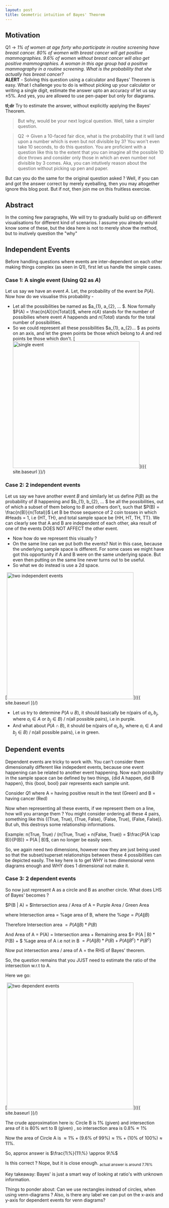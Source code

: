 ```yaml
---
layout: post
title: Geometric intuition of Bayes' Theorem
---
```


## Motivation
Q1 &rarr; *1% of women at age forty who participate in routine screening have breast cancer. 80% of women with breast cancer will get positive mammographies. 9.6% of women without breast cancer will also get positive mammographies. A woman in this age group had a positive mammography in a routine screening. What is the probability that she actually has breast cancer?* <br>
**ALERT** - Solving this question using a calculator and Bayes' Theorem is easy. What I challenge you to do is without picking up your calculator or writing a single digit, estimate the answer upto an accuracy of let us say $\pm 5\%$. And yes, you are allowed to use pen-paper but only for diagrams.

**tl;dr** Try to estimate the answer, without explicitly applying the Bayes' Theorem.

> But why, would be your next logical question.
> Well, take a simpler question.

> Q2 &rarr; Given a 10-faced fair dice, what is the probability that it will land upon a number which is even but not divisible by 3?
> You won't even take 10 seconds, to do this question. You are proficient with a question like this to the extent that you can imagine all the possible 10 dice throws and consider only those in which an even number not divisible by 3 comes. Aka, you can intutively reason about the question without picking up pen and paper.

But can you do the same for the original question asked ?
Well, if you can and got the answer correct by merely eyeballing, then you may altogether ignore this blog post. But if not, then join me on this fruitless exercise.

## Abstract

In the coming few paragraphs, We will try to gradually build up on different visualisations for different kind of scenarios. I assume you already would know some of these, but the idea here is not to merely show the method, but to inutively question the "why"

## Independent Events

Before handling questions where events are inter-dependent on each other making things complex (as seen in Q1), first let us handle the simple cases.

### Case 1: A single event (Using Q2 as $A$)
Let us say we have an event $A$. Let, the probability of the event be $P(A)$.
Now how do we visualise this probability -

 - Let all the possibilities be named as $a_{1}, a_{2}, ... $. Now formally $P(A) = \frac{n(A)}{n(Total)}$, where $n(A)$ stands for the number of possibilies where event $A$ happends and $n(Total)$ stands for the total number of possibilities.
 - So we could represent all these possibilities $a_{1}, a_{2}... $ as points on an axis, and let the green points be those which belong to $A$ and red points be those which don't.
 [<img src="{{ site.baseurl }}/images/bayes-1.png" alt="single event" style="width: 400px;"/>]({{ site.baseurl }}/)


### Case 2: 2 independent events
Let us say we have another event $B$ and similarly let us define $P(B)$ as the probability of $B$ happening and $b_{1}, b_{2}, ... $ be all the possibilities, out of which a subset of them belong to $B$ and others don't, such that $P(B) = \frac{n(B)}{n(Total)}$
Let B be those sequence of 2 coin tosses in which #Heads = 1, i.e {HT, TH}, and total sample space be {HH, HT, TH, TT}. We can clearly see that A and B are independent of each other, aka result of one of the events DOES NOT AFFECT the other event.

 - Now how do we represent this visually ?
 - On the same line can we put both the events? Not in this case, because the underlying sample space is different. For some cases we might have got this opportunity if A and B were on the same underlying space. But even then putting on the same line never turns out to be useful.
 - So what we do instead is use a 2d space.

 [<img src="{{ site.baseurl }}/images/bayes-2.png" alt="two independent events" style="width: 400px;"/>]({{ site.baseurl }}/)

 - Let us try to determine $P(A \cup B)$, it should basically be n(pairs of $a_{i}, b_{j}$, where $a_{i} \in A \text{ or } b_{j} \in B$) / n(all possible pairs), i.e in purple.
 - And what about $P(A \cap B)$, it should be n(pairs of $a_{i}, b_{j}$, where $a_{i} \in A \text{ and } b_{j} \in B$) / n(all possible pairs), i.e in green.

## Dependent events

Dependent events are tricky to work with. You can't consider them dimensionally different like indepedent events, because one event happening can be related to another event happening. Now each possibility in the sample space can be defined by two things, {did A happen, did B happen}, this {bool, bool} pair represents each sample unit.

Consider $Q1$ where A = having positive result in the test (Green) and B = having cancer (Red)

Now when representing all these events, if we represent them on a line, how will you arrange them ?
You might consider ordering all these 4 pairs, something like this {(True, True), (True, False), (False, True), (False, False)}. But uh, this destroys some relationship informations.

Example: n(True, True) / (n(True, True) + n(False, True)) = $\frac{P(A \cap B)}{P(B)} = P(A | B)$, can no longer be easily seen.

So, we again need two dimensions, however now they are just being used so that the subset/superset relationships between these 4 possibilities can be depicted easily.
The key here is to get WHY is two dimensional venn diagrams enough and WHY does 1 dimensional not make it.

### Case 3: 2 dependent events

So now just represent A as a circle and B as another circle. What does LHS of Bayes' becomes ?

$P(B \| A) = $Intersection area / Area of A = Purple Area / Green Area

where Intersection area = %age area of B, where the $\%age = P(A \| B)$

Therefore Intersection area $= P(A \| B) * P(B)$

And Area of A = P(A) = Intersection area + Remaining area $= P(A \| B) * P(B) + $ %age area of A i.e not in B $= P(A \| B) * P(B) + P(A \| B^c) * P(B^c)$

Now put intersection area / area of A = the RHS of Bayes' theorem.

So, the question remains that you JUST need to estimate the ratio of the intersection w.r.t to A.

Here we go:

 [<img src="{{ site.baseurl }}/images/bayes-3.png" alt="two dependent events" style="width: 400px;"/>]({{ site.baseurl }}/)

The crude approximation here is: Circle B is 1% (given) and intersection area of it is 80% wrt to B (given) , so intersection area is $0.8\% \approx 1\%$

Now the area of Circle A is $\approx 1\% + (9.6\% \text{ of } 99\%) \approx 1\% + (10\% \text{ of } 100\%) \approx 11\%$.

So, approx answer is $\frac{1\%}{11\%} \approx 9\%$

Is this correct ? Nope, but it is close enough. $_{\text{ actual answer is around } 7.76\%}$

Key takeaway: Bayes' is just a smart way of looking at ratio's with unknown information.

Things to ponder about: Can we use rectangles instead of circles, when using venn-diagrams ? Also, is there any label we can put on the x-axis and y-axis for dependent events for venn diagrams?
